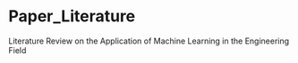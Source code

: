 # Paper_Literature
Literature Review on the Application of Machine Learning in the Engineering Field
